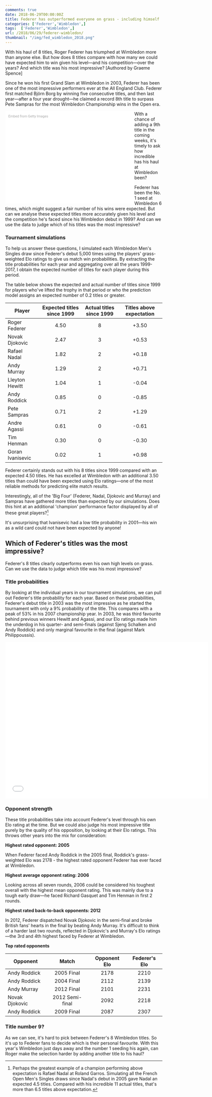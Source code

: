 ```yaml
---
comments: true
date: 2018-06-29T00:00:00Z
title: Federer has outperformed everyone on grass - including himself
categories: ['Federer','Wimbledon',]
tags:  ['Federer','Wimbledon',]
url: /2018/06/29/federer-wimbledon/
thumbnail: "/img/fed_wimbledon_2018.png"
---
```


With his haul of 8 titles, Roger Federer has triumphed at Wimbledon more than anyone else. But how does 8 titles compare with how many we could have expected him to win given his level&mdash;and his competition&mdash;over the years? And which title was his most impressive? [Authored by Graeme Spence]

<!--more-->

Since he won his first Grand Slam at Wimbledon in 2003, Federer has been one of the most impressive performers ever at the All England Club. Federer first matched Bj&ouml;rn Borg by winning five consecutive titles, and then last year&mdash;after a four year drought&mdash;he claimed a record 8th title to surpass Pete Sampras for the most Wimbledon Championship wins in the Open era. 

<div class="getty embed image" style="background-color:#fff;display:inline-block;font-family:Roboto,sans-serif;color:#a7a7a7;font-size:11px;width:100%;max-width:394px;float:left;padding:2%;"><div style="padding:0;margin:0;text-align:left;"><a href="http://www.gettyimages.com.au/detail/815385442" target="_blank" style="color:#a7a7a7;text-decoration:none;font-weight:normal !important;border:none;display:inline-block;">Embed from Getty Images</a></div><div style="overflow:hidden;position:relative;height:0;padding:66.498314% 0 0 0;width:100%;"><iframe src="//embed.gettyimages.com/embed/815385442?et=V76NKnqbRPt3_S62daAvWg&tld=com.au&sig=hAqxIesddFlawXgSj9f9ucRHoLNyWPK8kivvRSJOlmo=&caption=true&ver=1" scrolling="no" frameborder="0" width="594" height="395" style="display:inline-block;position:absolute;top:0;left:0;width:100%;height:100%;margin:0;"></iframe></div></div>

With a chance of adding a 9th title in the coming weeks, it's timely to ask how incredible has his haul at Wimbledon been?

Federer has been the No. 1 seed at Wimbledon 6 times, which might suggest a fair number of his wins were expected. But can we analyse these expected titles more accurately given his level and the competition he's faced since his Wimbledon debut in 1999? And can we use the data to judge which of his titles was the most impressive?

### Tournament simulations 

To help us answer these questions, I simulated each Wimbledon Men's Singles draw since Federer's debut 5,000 times using the players' grass-weighted Elo ratings to give us match win probabilities. By extracting the title probabilities for each year and aggregating over all the years 1999-2017, I obtain the expected number of titles for each player during this period.

The table below shows the expected and actual number of titles since 1999 for players who've lifted the trophy in that period or who the prediction model assigns an expected number of 0.2 titles or greater.

| Player        | Expected titles since 1999 | Actual titles since 1999  | Titles above expectation |
| ------------- |:-------------:|:-----:|:-----:|
| Roger Federer  | 4.50 | 8 | +3.50 |
| Novak Djokovic | 2.47 | 3 | +0.53 |
| Rafael Nadal  | 1.82  | 2 | +0.18|
| Andy Murray    | 1.29 | 2 | +0.71 |
| Lleyton Hewitt | 1.04 | 1 | -0.04|
| Andy Roddick  | 0.85 |  0 | -0.85|
| Pete Sampras  | 0.71 |  2 | +1.29|
| Andre Agassi  | 0.61 |  0 | -0.61|
| Tim Henman    | 0.30 |  0 | -0.30|
| Goran Ivanisevic | 0.02|1 | +0.98|

Federer certainly stands out with his 8 titles since 1999 compared with an expected 4.50 titles. 
He has excelled at Wimbledon with an additional 3.50 titles than could have been expected using Elo ratings&mdash;one of the most reliable methods for predicting elite match results.

Interestingly, all of the 'Big Four' (Federer, Nadal, Djokovic and Murray) and Sampras have gathered more titles than expected by our simulations. Does this hint at an additional 'champion' performance factor displayed by all of these great players?[^1]

It's unsurprising that Ivanisevic had a low title probability in 2001&mdash;his win as a wild card could not have been expected by anyone!

## Which of Federer's titles was the most impressive?

Federer's 8 titles clearly outperforms even his own high levels on grass. Can we use the data to judge which title was his most impressive?

### Title probabilities

By looking at the individual years in our tournament simulations, we can pull out Federer's title probability for each year. 
Based on these probabilities, Federer's debut title in 2003 was the most impressive as he started the tournament with only a 9% probability of the title.
This compares with a peak of 53% in his 2007 championship year.
In 2003, he was third favourite behind previous winners Hewitt and Agassi, and our Elo ratings made him the underdog in his quarter- and semi-finals (against Sjeng Schalken and Andy Roddick) and only marginal favourite in the final (against Mark Philippoussis).

<iframe width="650" height="500" frameborder="0" scrolling="no" src="//plot.ly/~gtspence/11.embed?showlink=false"></iframe>

### Opponent strength

These title probabilities take into account Federer's level through his own Elo rating at the time. 
But we could also judge his most impressive title purely by the quality of his opposition, by looking at their Elo ratings.
This throws other years into the mix for consideration:

**Highest rated opponent: 2005**

When Federer faced Andy Roddick in the 2005 final, Roddick's grass-weighted Elo was 2178 - the highest rated opponent Federer has ever faced at Wimbledon.

**Highest average opponent rating: 2006**

Looking across all seven rounds, 2006 could be considered his toughest overall with the highest mean opponent rating. This was mainly due to a tough early draw&mdash;he faced Richard Gasquet and Tim Henman in first 2 rounds.

**Highest rated back-to-back opponents: 2012**

In 2012, Federer dispatched Novak Djokovic in the semi-final and broke British fans' hearts in the final by beating Andy Murray. It's difficult to think of a harder last two rounds, reflected in Djokovic's and Murray's Elo ratings&mdash;the 3rd and 4th highest faced by Federer at Wimbledon.

**Top rated opponents**

| Opponent       | Match | Opponent Elo  | Federer's Elo |
| ------------- |:-------------:|:-----:|:-----:|
| Andy Roddick  | 2005 Final | 2178 | 2210 |
| Andy Roddick  | 2004 Final | 2112 | 2139|
| Andy Murray   | 2012 Final | 2101| 2231|
| Novak Djokovic  | 2012 Semi-final | 2092| 2218|
| Andy Roddick  | 2009 Final | 2087 | 2307 |


### Title number 9?

As we can see, it's hard to pick between Federer's 8 Wimbledon titles. So it's up to Federer fans to decide which is their personal favourite. With this year's Wimbledon just days away and the number 1 seeding his again, can Roger make the selection harder by adding another title to his haul?


[^1]: Perhaps the greatest example of a champion performing above expectation is Rafael Nadal at Roland Garros. Simulating all the French Open Men's Singles draws since Nadal's debut in 2005 gave Nadal an expected 4.5 titles. Compared with his incredible 11 actual titles, that's more than 6.5 titles above expectation.

